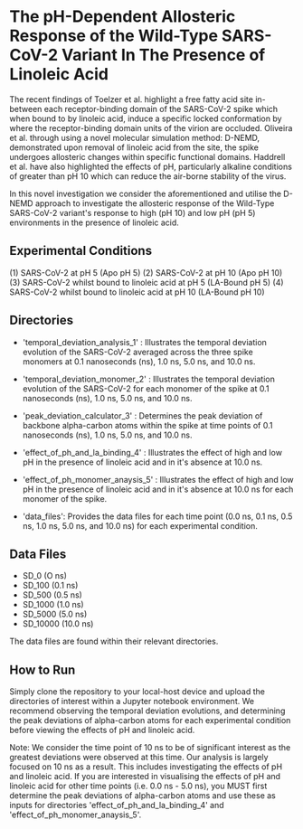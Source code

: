 # The pH-Dependent Allosteric Response of the Wild-Type SARS-CoV-2 Variant In The Presence of Linoleic Acid

The recent findings of Toelzer et al. highlight a free fatty acid site in-between each receptor-binding domain of the SARS-CoV-2 spike which when bound to by linoleic acid, induce a specific locked conformation by where the receptor-binding domain units of the virion are occluded. Oliveira et al. through using a novel molecular simulation method: D-NEMD, demonstrated upon removal of linoleic acid from the site, the spike undergoes allosteric changes within specific functional domains. Haddrell et al. have also highlighted the effects of pH, particularly alkaline conditions of greater than pH 10 which can reduce the air-borne stability of the virus.

In this novel investigation we consider the aforementioned and utilise the D-NEMD approach to investigate the allosteric response of the Wild-Type SARS-CoV-2 variant's response to high (pH 10) and low pH (pH 5) environments in the presence of linoleic acid.

## Experimental Conditions

(1) SARS-CoV-2 at pH 5 (Apo pH 5)
(2) SARS-CoV-2 at pH 10 (Apo pH 10)
(3) SARS-CoV-2 whilst bound to linoleic acid at pH 5 (LA-Bound pH 5)
(4) SARS-CoV-2 whilst bound to linoleic acid at pH 10 (LA-Bound pH 10)

## Directories

* 'temporal_deviation_analysis_1' : Illustrates the temporal deviation evolution of the SARS-CoV-2 averaged across the three spike monomers at 0.1 nanoseconds (ns), 1.0 ns, 5.0 ns, and 10.0 ns.

* 'temporal_deviation_monomer_2' : Illustrates the temporal deviation evolution of the SARS-CoV-2 for each monomer of the spike at 0.1 nanoseconds (ns), 1.0 ns, 5.0 ns, and 10.0 ns.

* 'peak_deviation_calculator_3' : Determines the peak deviation of backbone alpha-carbon atoms within the spike at time points of 0.1 nanoseconds (ns), 1.0 ns, 5.0 ns, and 10.0 ns.

* 'effect_of_ph_and_la_binding_4' : Illustrates the effect of high and low pH in the presence of linoleic acid and in it's absence at 10.0 ns.

* 'effect_of_ph_monomer_anaysis_5' : Illustrates the effect of high and low pH in the presence of linoleic acid and in it's absence at 10.0 ns for each monomer of the spike.

* 'data_files': Provides the data files for each time point (0.0 ns, 0.1 ns, 0.5 ns, 1.0 ns, 5.0 ns, and 10.0 ns) for each experimental condition. 

## Data Files

* SD_0 (O ns)
* SD_100 (0.1 ns)
* SD_500 (0.5 ns)
* SD_1000 (1.0 ns)
* SD_5000 (5.0 ns)
* SD_10000 (10.0 ns)

The data files are found within their relevant directories. 

## How to Run

Simply clone the repository to your local-host device and upload the directories of interest within a Jupyter notebook environment. We recommend observing the temporal deviation evolutions, and determining the peak deviations of alpha-carbon atoms for each experimental condition before viewing the effects of pH and linoleic acid.

Note: We consider the time point of 10 ns to be of significant interest as the greatest deviations were observed at this time. Our analysis is largely focused on 10 ns as a result. This includes investigating the effects of pH and linoleic acid. If you are interested in visualising the effects of pH and linoleic acid for other time points (i.e. 0.0 ns - 5.0 ns), you MUST first determine the peak deviations of alpha-carbon atoms and use these as inputs for directories 'effect_of_ph_and_la_binding_4' and 'effect_of_ph_monomer_anaysis_5'.

